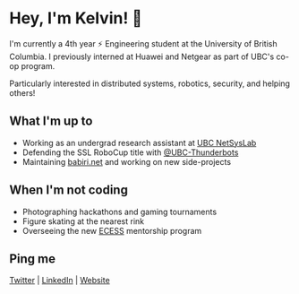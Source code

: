 # Hey, I'm Kelvin! 👋

I'm currently a 4th year :zap: Engineering student at the University of British Columbia. I previously interned at Huawei and Netgear as part of UBC's co-op program.

Particularly interested in distributed systems, robotics, security, and helping others!

## What I'm up to
- Working as an undergrad research assistant at [UBC NetSysLab](http://netsyslab.ece.ubc.ca/wiki/index.php/Networked_Systems_Laboratory)
- Defending the SSL RoboCup title with [@UBC-Thunderbots](https://github.com/UBC-Thunderbots/Software)
- Maintaining [babiri.net](https://www.babiri.net/#/) and working on new side-projects

## When I'm not coding
- Photographing hackathons and gaming tournaments
- Figure skating at the nearest rink
- Overseeing the new [ECESS](http://ubcecess.com/) mentorship program

## Ping me
[Twitter](https://twitter.com/NotCelsiusDeg) | [LinkedIn](https://www.linkedin.com/in/kelvinkoon/) | [Website](https://www.kelvinkoon.dev/)
